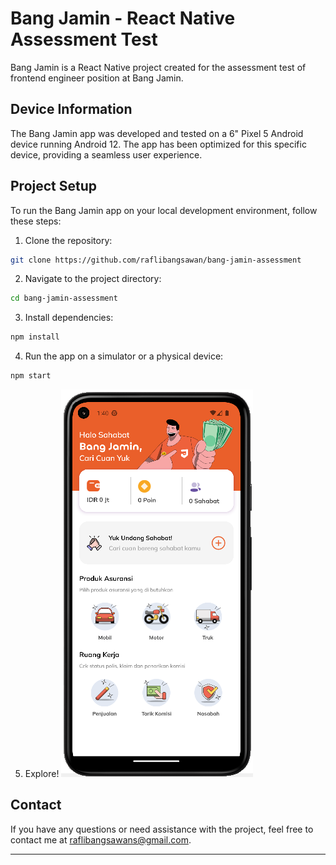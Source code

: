 # Bang Jamin - React Native Assessment Test

Bang Jamin is a React Native project created for the assessment test of frontend engineer position at Bang Jamin.

## Device Information

The Bang Jamin app was developed and tested on a 6" Pixel 5 Android device running Android 12. The app has been optimized for this specific device, providing a seamless user experience.

## Project Setup

To run the Bang Jamin app on your local development environment, follow these steps:

1. Clone the repository:

```bash
git clone https://github.com/raflibangsawan/bang-jamin-assessment
```

2. Navigate to the project directory:

```bash
cd bang-jamin-assessment
```

3. Install dependencies:

```bash
npm install
```

4. Run the app on a simulator or a physical device:

```bash
npm start
```

5. Explore!
   ![Screenshot](./assets/images/screenshot.png)

## Contact

If you have any questions or need assistance with the project, feel free to contact me at raflibangsawans@gmail.com.

---
